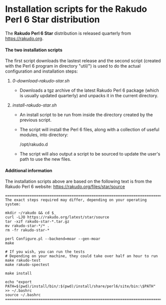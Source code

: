 # Installation scripts for the Rakudo Perl 6 Star distribution

The **Rakudo Perl 6 Star** distribution is released quarterly from <https://rakudo.org>.

#### The two installation scripts

The first script downloads the lastest release and the second script
(created with the Perl 6 program in directory "util/") is used to do
the actual configuration and installation steps:

1. *0-download-rakudo-star.sh*

    + Downloads a tgz archive of the latest Rakudo Perl 6 package (which
      is usually updated quarterly) and unpacks it in the current
      directory.

2. *install-rakudo-star.sh*

    + An install script to be run from inside the directory created by the previous script.

    + The script will install the Perl 6 files, along with a collection of useful modules, into directory:

        /opt/rakudo.d

    +  The script will also output a script to be sourced to update the user's path to use the new files.


#### Additional information

The installation scripts above are based on the following text is from
the Rakudo Perl 6 website: https://rakudo.org/files/star/source


```
=============================================================================
The exact steps required may differ, depending on your operating system:

mkdir ~/rakudo && cd $_
curl -LJO https://rakudo.org/latest/star/source
tar -xzf rakudo-star-*.tar.gz
mv rakudo-star-*/* .
rm -fr rakudo-star-*

perl Configure.pl --backend=moar --gen-moar
make

# If you wish, you can run the tests
# Depending on your machine, they could take over half an hour to run
make rakudo-test
make rakudo-spectest

make install

echo "export PATH=$(pwd)/install/bin/:$(pwd)/install/share/perl6/site/bin:\$PATH" >> ~/.bashrc
source ~/.bashrc
=============================================================================
```
